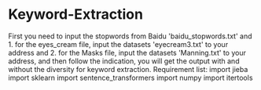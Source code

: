 # Keyword-Extraction
First you need to input the stopwords from Baidu 'baidu_stopwords.txt' and 1. for the eyes_cream file, input the datasets 'eyecream3.txt' to your address and 2. for the Masks file, input the datasets 'Manning.txt' to your address, and then follow the indication, you will get the output with and without the diversity for keyword extraction.
Requirement list:
                 import jieba
                 import sklearn
                 import sentence_transformers
                 import numpy
                 import itertools

